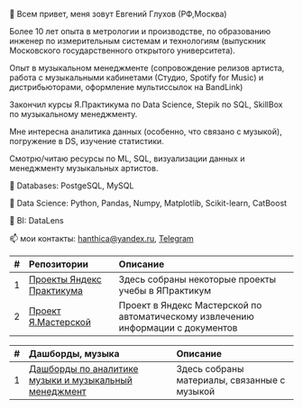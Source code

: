 👋 Всем привет, меня зовут Евгений Глухов (РФ,Москва)

Более 10 лет опыта в метрологии и производстве, по образованию инженер по измерительным системам и технологиям (выпускник Московского государственного открытого университета).

Опыт в музыкальном менеджменте (сопровождение релизов артиста, работа с музыкальными кабинетами (Студио, Spotify for Music) и дистрибьюторами, оформление мультиссылок на BandLink) 

Закончил курсы Я.Практикума по Data Science, Stepik по SQL, SkillBox по музыкальному менеджменту.

Мне интересна аналитика данных (особенно, что связано с музыкой), погружение в DS, изучение статистики.

Смотрю/читаю ресурсы по ML, SQL, визуализации данных и менеджменту музыкальных артистов.

🌱 Databases:
PostgeSQL, MySQL

🌱 Data Science:
Python, Pandas, Numpy, Matplotlib, Scikit-learn, CatBoost

🌱 BI:
DataLens

📫 мои контакты: hanthica@yandex.ru, [Telegram](https://t.me/i_lungo)

| #  | **Репозитории**  | **Описание**|
|:-- |:---------------| :-------------------|
| 1        | [Проекты Яндекс Практикума](https://github.com/Eugene-Glukhov/YP)        |  Здесь собраны некоторые проекты учебы в ЯПрактикум | 
| 2         | [Проект Я.Мастерской](https://github.com/Eugene-Glukhov/OCR_DonorSearch)       | Проект в Яндекс Мастерской по автоматическому извлечению информации с документов | 

| #  | **Дашборды, музыка**  | **Описание**|
|:-- |:---------------| :-------------------|
| 1        | [Дашборды по аналитике музыки и музыкальный менеджмент](https://github.com/Eugene-Glukhov/Dashboards_music/blob/main/README.md)        |  Здесь собраны материалы, связанные с музыкой | 
